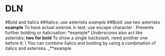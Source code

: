 # DLN
#Bold and italics
##Italics:
use asterisks *example*
##Bold:
use two asterisks **example**
To have actual asterisk in test: use escape character \.
Prevents further bolding or italicisation: \*example*
_Underscores_ also act like asterisks: __two for bold__
To show a single backslash, need another one before it: \\
You can combine italics and bolding by using a combination of italics and asterisks. _**example
